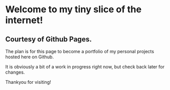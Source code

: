 # Welcome to my tiny slice of the internet!

## Courtesy of Github Pages.

The plan is for this page to become a portfolio of my personal projects hosted here on Github.

It is obviously a bit of a work in progress right now, but check back later for changes.

Thankyou for visiting!
